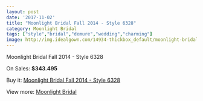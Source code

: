 ```yaml
---
layout: post
date: '2017-11-02'
title: "Moonlight Bridal Fall 2014 - Style 6328"
category: Moonlight Bridal
tags: ["style","bridal","demure","wedding","charming"]
image: http://img.idealgown.com/14934-thickbox_default/moonlight-bridal-fall-2014-style-6328.jpg
---
```

Moonlight Bridal Fall 2014 - Style 6328

On Sales: **$343.495**
<a href="https://www.idealgown.com/en/moonlight-bridal/6006-moonlight-bridal-fall-2014-style-6328.html"><amp-img layout="responsive" width="600" height="600" src="//img.idealgown.com/14934-thickbox_default/moonlight-bridal-fall-2014-style-6328.jpg" alt="Moonlight Bridal Fall 2014 - Style 6328 0" /></a>
<a href="https://www.idealgown.com/en/moonlight-bridal/6006-moonlight-bridal-fall-2014-style-6328.html"><amp-img layout="responsive" width="600" height="600" src="//img.idealgown.com/14935-thickbox_default/moonlight-bridal-fall-2014-style-6328.jpg" alt="Moonlight Bridal Fall 2014 - Style 6328 1" /></a>

Buy it: [Moonlight Bridal Fall 2014 - Style 6328](https://www.idealgown.com/en/moonlight-bridal/6006-moonlight-bridal-fall-2014-style-6328.html "Moonlight Bridal Fall 2014 - Style 6328")

View more: [Moonlight Bridal](https://www.idealgown.com/en/89-moonlight-bridal "Moonlight Bridal")